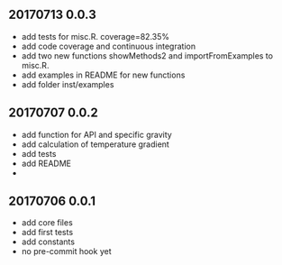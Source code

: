 ## 20170713 0.0.3
* add tests for misc.R. coverage=82.35%
* add code coverage and continuous integration
* add two new functions showMethods2 and importFromExamples to misc.R.
* add examples in README for new functions
* add folder inst/examples

## 20170707 0.0.2
* add function for API and specific gravity
* add calculation of temperature gradient
* add tests
* add README
* 

## 20170706 0.0.1
* add core files
* add first tests
* add constants
* no pre-commit hook yet



